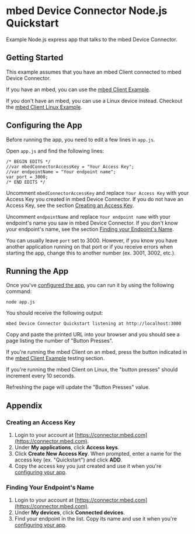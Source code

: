# mbed Device Connector Node.js Quickstart

Example Node.js express app that talks to the mbed Device Connector.

## Getting Started

This example assumes that you have an mbed Client connected to mbed Device Connector.

If you have an mbed, you can use the [mbed Client Example](https://github.com/ARMmbed/mbed-client-examples).

If you don't have an mbed, you can use a Linux device instead. Checkout the [mbed Client Linux Example](https://github.com/ARMmbed/mbed-client-linux-example).

## Configuring the App

Before running the app, you need to edit a few lines in `app.js`.

Open `app.js` and find the following lines:

```
/* BEGIN EDITS */
//var mbedConnectorAccessKey = "Your Access Key";
//var endpointName = "Your endpoint name";
var port = 3000;
/* END EDITS */
```

Uncomment `mbedConnectorAccessKey` and replace `Your Access Key` with your Access Key you created in mbed Device Connector. If you do not have an Access Key, see the section [Creating an Access Key](#creating-an-access-key).

Uncomment `endpointName` and replace `Your endpoint name` with your endpoint's name you saw in mbed Device Connector. If you don't know your endpoint's name, see the section [Finding your Endpoint's Name](#finding-your-endpoints-name).

You can usually leave `port` set to 3000. However, if you know you have another application running on that port or if you receive errors when starting the app, change this to another number (ex. 3001, 3002, etc.).

## Running the App

Once you've [configured the app](#configuring-the-app), you can run it by using the following command:

```
node app.js
```

You should receive the following output:

```
mbed Device Connector Quickstart listening at http://localhost:3000
```

Copy and paste the printed URL into your browser and you should see a page listing the number of "Button Presses".

If you're running the mbed Client on an mbed, press the button indicated in the [mbed Client Example](https://github.com/ARMmbed/mbed-client-examples#testing) testing section.

If you're running the mbed Client on Linux, the "button presses" should increment every 10 seconds.

Refreshing the page will update the "Button Presses" value.

## Appendix

### Creating an Access Key

1. Login to your account at [https://connector.mbed.com](https://connector.mbed.com).
2. Under **My applications**, click **Access keys**.
3. Click **Create New Access Key**. When prompted, enter a name for the access key (ex. "Quickstart") and click **ADD**.
4. Copy the access key you just created and use it when you're [configuring your app](#configuring-the-app).

### Finding Your Endpoint's Name

1. Login to your account at [https://connector.mbed.com](https://connector.mbed.com).
2. Under **My devices**, click **Connected devices**.
3. Find your endpoint in the list. Copy its name and use it when you're [configuring your app](#configuring-the-app).
